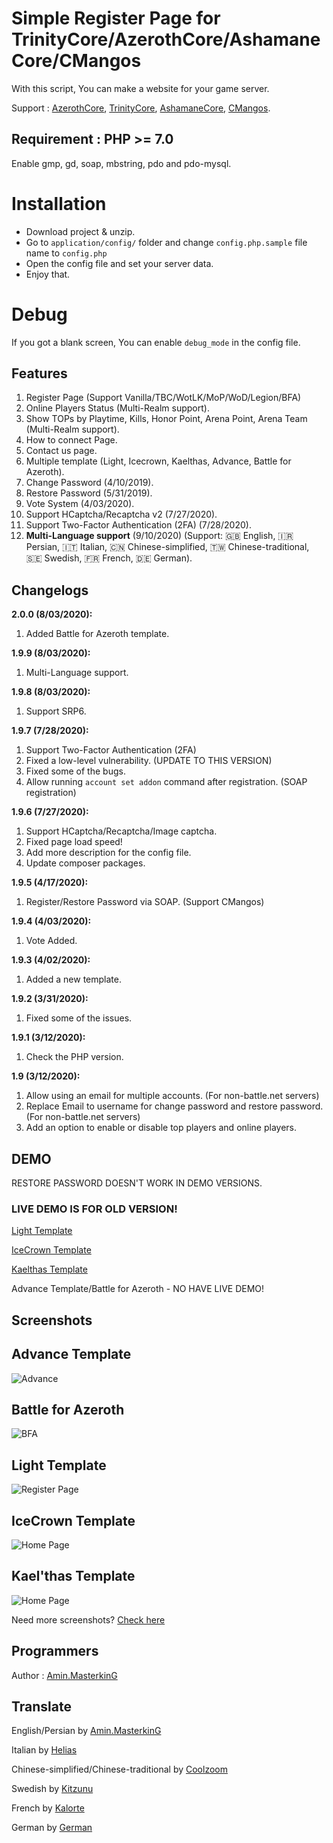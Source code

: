 # Simple Register Page for TrinityCore/AzerothCore/AshamaneCore/CMangos

With this script, You can make a website for your game server.

Support : [AzerothCore](http://azerothcore.org), [TrinityCore](http://TrinityCore.org), [AshamaneCore](https://github.com/AshamaneProject/AshamaneCore/), [CMangos](https://github.com/cmangos/).


## Requirement : PHP >= 7.0

Enable gmp, gd, soap, mbstring, pdo and pdo-mysql.

# Installation

 - Download project & unzip.
 - Go to `application/config/` folder and change `config.php.sample` file name to `config.php`
 - Open the config file and set your server data.
 - Enjoy that.

# Debug

If you got a blank screen, You can enable `debug_mode` in the config file.

## Features

 1. Register Page (Support Vanilla/TBC/WotLK/MoP/WoD/Legion/BFA)
 2. Online Players Status (Multi-Realm support).
 3. Show TOPs by Playtime, Kills, Honor Point, Arena Point, Arena Team (Multi-Realm support).
 4. How to connect Page.
 5. Contact us page.
 6. Multiple template (Light, Icecrown, Kaelthas, Advance, Battle for Azeroth).
 7. Change Password (4/10/2019).
 8. Restore Password (5/31/2019).
 9. Vote System (4/03/2020).
 10. Support HCaptcha/Recaptcha v2 (7/27/2020).
 11. Support Two-Factor Authentication (2FA) (7/28/2020).
 12. **Multi-Language support** (9/10/2020) (Support: 🇬🇧 English, 🇮🇷 Persian, 🇮🇹 Italian, 🇨🇳 Chinese-simplified, 🇹🇼 Chinese-traditional, 🇸🇪 Swedish, 🇫🇷 French, 🇩🇪 German).

## Changelogs

 **2.0.0 (8/03/2020):**
 1. Added Battle for Azeroth template.
 
 **1.9.9 (8/03/2020):**
 1. Multi-Language support.
 
 **1.9.8 (8/03/2020):**
 1. Support SRP6.
 
  **1.9.7 (7/28/2020):**
 1. Support Two-Factor Authentication (2FA)
 2. Fixed a low-level vulnerability. (UPDATE TO THIS VERSION)
 3. Fixed some of the bugs.
 3. Allow running `account set addon` command after registration. (SOAP registration)
 
 **1.9.6 (7/27/2020):**
 1. Support HCaptcha/Recaptcha/Image captcha.
 2. Fixed page load speed!
 3. Add more description for the config file.
 3. Update composer packages.
 
 **1.9.5 (4/17/2020):**
 1. Register/Restore Password via SOAP. (Support CMangos)
 
 **1.9.4 (4/03/2020):**
 1. Vote Added.
 
 **1.9.3 (4/02/2020):**
 1. Added a new template.

 **1.9.2 (3/31/2020):**
 1. Fixed some of the issues.

 **1.9.1 (3/12/2020):**
 1. Check the PHP version.
 
 **1.9 (3/12/2020):**
 1. Allow using an email for multiple accounts. (For non-battle.net servers)
 2. Replace Email to username for change password and restore password. (For non-battle.net servers)
 3. Add an option to enable or disable top players and online players.
 
## DEMO

RESTORE PASSWORD DOESN'T WORK IN DEMO VERSIONS.

### LIVE DEMO IS FOR OLD VERSION!

[Light Template](http://wowsimpleregistration.gigfa.com/light/)

[IceCrown Template](http://wowsimpleregistration.gigfa.com/icecrown/)

[Kaelthas Template](http://wowsimpleregistration.gigfa.com/kaelthas/)

Advance Template/Battle for Azeroth - NO HAVE LIVE DEMO!

## Screenshots

## Advance Template

![Advance](https://raw.githubusercontent.com/masterking32/WoWSimpleRegistration/master/screenshots/a-bfa-min.jpg)

## Battle for Azeroth

![BFA](https://raw.githubusercontent.com/masterking32/WoWSimpleRegistration/master/screenshots/b1.jpg)

## Light Template

![Register Page](https://raw.githubusercontent.com/masterking32/WoWSimpleRegistration/master/screenshots/1.jpg)

## IceCrown Template

![Home Page](https://raw.githubusercontent.com/masterking32/WoWSimpleRegistration/master/screenshots/i1.jpg)
## Kael'thas Template

![Home Page](https://raw.githubusercontent.com/masterking32/WoWSimpleRegistration/master/screenshots/k1.jpg)

Need more screenshots? [Check here](https://github.com/masterking32/WoWSimpleRegistration/tree/master/screenshots)

## Programmers

Author : [Amin.MasterkinG](https://masterking32.com)


## Translate

English/Persian by [Amin.MasterkinG](https://github.com/masterking32)

Italian by [Helias](https://github.com/helias)

Chinese-simplified/Chinese-traditional by [Coolzoom](https://github.com/coolzoom)

Swedish by [Kitzunu](https://github.com/Kitzunu)

French by [Kalorte](https://github.com/Kalorte)

German by [German](https://github.com/DuelistRag3)
